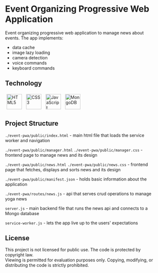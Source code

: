 # Event Organizing Progressive Web Application

Event organizing progressive web application to manage news about events. The app implements:
- data cache
- image lazy loading
- camera detection
- voice commands
- keyboard commands

## Technology

<p align="left">
  <img alt="HTML5" width="50px" src="https://cdn.jsdelivr.net/gh/devicons/devicon/icons/html5/html5-plain.svg" style="padding: 5px;" />
  <img alt="CSS3" width="50px" src="https://cdn.jsdelivr.net/gh/devicons/devicon/icons/css3/css3-plain.svg" style="padding: 5px;" />
  <img alt="JavaScript" width="50px" src="https://cdn.jsdelivr.net/gh/devicons/devicon/icons/javascript/javascript-plain.svg" style="padding: 5px;" />
  <img alt="MongoDB" width="50px" src="https://cdn.jsdelivr.net/gh/devicons/devicon/icons/mongodb/mongodb-original.svg" style="padding: 5px;" />
</p>

## Project Structure

`./event-pwa/public/index.html` - main html file that loads the service worker and navigation

`./event-pwa/public/manager.html` `./event-pwa/public/manager.css` - frontend page to manage news and its design

`./event-pwa/public/news.html` `./event-pwa/public/news.css` - frontend page that fetches, displays and sorts news and its design

`./event-pwa/public/manifest.json` - holds basic information about the application

`./event-pwa/routes/news.js` - api that serves crud operations to manage yoga news

`server.js` - main backend file that runs the news api and connects to a Mongo database

`service-worker.js` - lets the app live up to the users' expectations

## License
This project is not licensed for public use. The code is protected by copyright law.  
Viewing is permitted for evaluation purposes only. Copying, modifying, or distributing the code is strictly prohibited.
